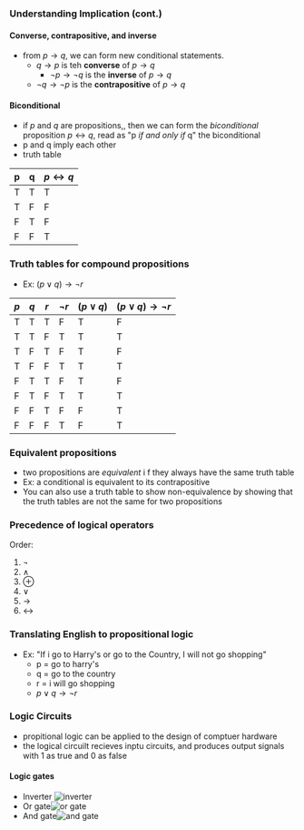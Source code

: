 ### Understanding Implication (cont.)
#### Converse, contrapositive, and inverse
* from $p \to q$, we can form new conditional statements.
  * $q \to p$ is teh **converse** of $p \to q$
    * $\neg p \to \neg q$ is the **inverse** of $p \to q$
  * $\neg q \to \neg p$ is the **contrapositive** of $p \to q$
#### Biconditional
* if $p$ and $q$ are propositions,, then we can form the *biconditional* proposition $p \leftrightarrow q$, read as "p *if and only if* q" the biconditional
* p and q imply each other
* truth table

|p|q|$p \leftrightarrow q$|
|-|-|-|
|T|T|T|
|T|F|F|
|F|T|F|
|F|F|T|

### Truth tables for compound propositions
* Ex: $(p \lor q) \rightarrow \neg r$

|$p$|$q$|$r$|$\neg r$|$(p \lor q)$|$(p \lor q) \rightarrow \neg r$|
|-|-|-|-|-|-|
|T|T|T|F|T|F|
|T|T|F|T|T|T|
|T|F|T|F|T|F|
|T|F|F|T|T|T|
|F|T|T|F|T|F|
|F|T|F|T|T|T|
|F|F|T|F|F|T|
|F|F|F|T|F|T|

### Equivalent propositions
* two propositions are *equivalent* i f they always have the same truth table
* Ex: a conditional is equivalent to its contrapositive
* You can also use a truth table to show non-equivalence by showing that the truth tables are not the same for two propositions
 ### Precedence of logical operators
 Order:
 1. $\neg$
 2. $\land$
 3. $\oplus$
 4. $\lor$
 5. $\rightarrow$
 6. $\leftrightarrow$

### Translating English to propositional logic
* Ex: "If i go to Harry's or go to the Country, I will not go shopping"
  * p = go to harry's
  * q = go to the country
  * r = i will go shopping
  * $p \lor q \rightarrow \neg r$

### Logic Circuits
* propitional logic can be applied to the design of comptuer hardware
* the logical circuilt recieves inptu circuits, and produces output signals with 1 as true and 0 as false

#### Logic gates
* Inverter ![inverter](https://upload.wikimedia.org/wikipedia/commons/thumb/b/bc/NOT_ANSI.svg/100px-NOT_ANSI.svg.png)
* Or gate![or gate](https://upload.wikimedia.org/wikipedia/commons/thumb/b/b5/OR_ANSI.svg/100px-OR_ANSI.svg.png)
* And gate![and gate](https://upload.wikimedia.org/wikipedia/commons/thumb/6/64/AND_ANSI.svg/100px-AND_ANSI.svg.png)
